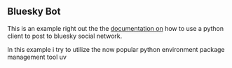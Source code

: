  Bluesky Bot
 ------------

This is an example right out the the [documentation on](https://docs.bsky.app/docs/get-started) how to use a python client to post to bluesky social network.

In this example i try to utilize the now popular python environment package management tool uv
